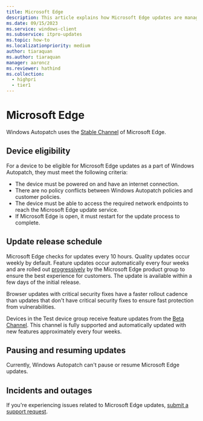 ```yaml
---
title: Microsoft Edge
description: This article explains how Microsoft Edge updates are managed in Windows Autopatch
ms.date: 09/15/2023
ms.service: windows-client
ms.subservice: itpro-updates
ms.topic: how-to
ms.localizationpriority: medium
author: tiaraquan
ms.author: tiaraquan
manager: aaroncz
ms.reviewer: hathind
ms.collection:
  - highpri
  - tier1
---
```


# Microsoft Edge

Windows Autopatch uses the [Stable Channel](/deployedge/microsoft-edge-channels#stable-channel) of Microsoft Edge.

## Device eligibility

For a device to be eligible for Microsoft Edge updates as a part of Windows Autopatch, they must meet the following criteria:

- The device must be powered on and have an internet connection.
- There are no policy conflicts between Windows Autopatch policies and customer policies.
- The device must be able to access the required network endpoints to reach the Microsoft Edge update service.
- If Microsoft Edge is open, it must restart for the update process to complete.

## Update release schedule

Microsoft Edge checks for updates every 10 hours. Quality updates occur weekly by default. Feature updates occur automatically every four weeks and are rolled out [progressively](/deployedge/microsoft-edge-update-progressive-rollout) by the Microsoft Edge product group to ensure the best experience for customers. The update is available within a few days of the initial release.

Browser updates with critical security fixes have a faster rollout cadence than updates that don't have critical security fixes to ensure fast protection from vulnerabilities.

Devices in the Test device group receive feature updates from the [Beta Channel](/deployedge/microsoft-edge-channels#beta-channel). This channel is fully supported and automatically updated with new features approximately every four weeks.

## Pausing and resuming updates

Currently, Windows Autopatch can't pause or resume Microsoft Edge updates.

## Incidents and outages

If you're experiencing issues related to Microsoft Edge updates, [submit a support request](../operate/windows-autopatch-support-request.md).
